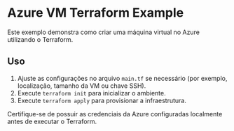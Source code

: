 # Azure VM Terraform Example

Este exemplo demonstra como criar uma máquina virtual no Azure utilizando o Terraform.

## Uso

1. Ajuste as configurações no arquivo `main.tf` se necessário (por exemplo, localização, tamanho da VM ou chave SSH).
2. Execute `terraform init` para inicializar o ambiente.
3. Execute `terraform apply` para provisionar a infraestrutura.

Certifique-se de possuir as credenciais da Azure configuradas localmente antes de executar o Terraform.
